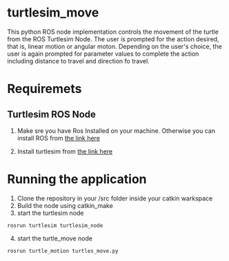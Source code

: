 # turtlesim_move
This python ROS node implementation controls the movement of the turtle from the ROS Turtlesim Node. The user is prompted for the action desired, that is, linear motion or angular moton. Depending on the user's choice, the user is again prompted for parameter values to complete the action including distance to travel and direction fo travel.

# Requiremets
## Turtlesim ROS Node
1. Make sre you have Ros Installed on your machine. Otherwise you can install ROS from [the link here](http://wiki.ros.org/noetic/Installation/Ubuntu)

2. Install turtlesim from [the link here](http://wiki.ros.org/turtlesim)

# Running the application
1. Clone the repository in your /src folder inside your catkin warkspace
2. Build the node using catkin_make
3. start the turtlesim node
```
rosrun turtlesim turtlesim_node
```
4. start the turtle_move node
```
rosrun turtle_motion turtles_move.py
```